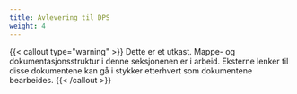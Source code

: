 ```yaml
---
title: Avlevering til DPS
weight: 4
---
```


{{< callout type="warning" >}}
  Dette er et utkast. Mappe- og dokumentasjonsstruktur i denne seksjonenen er i arbeid. Eksterne lenker til disse dokumentene kan gå i stykker etterhvert som dokumentene bearbeides.
{{< /callout >}}